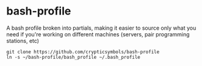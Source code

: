 # bash-profile

A bash profile broken into partials, making it easier to source only what you need if you're working on different machines (servers, pair programming stations, etc)

```
git clone https://github.com/crypticsymbols/bash-profile
ln -s ~/bash-profile/bash_profile ~/.bash_profile
```
